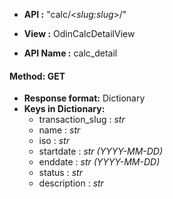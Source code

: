 * __API :__ "calc/<*slug:slug*>/"

* __View :__ OdinCalcDetailView

* __API Name :__ calc_detail

#### Method: GET


* __Response format:__ Dictionary
* __Keys in Dictionary:__
   * transaction_slug : _str_
   * name : *str*
   * iso : *str*
   * startdate : *str (YYYY-MM-DD)*
   * enddate : *str (YYYY-MM-DD)*
   * status : *str*
   * description : *str*
  
